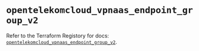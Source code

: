 # `opentelekomcloud_vpnaas_endpoint_group_v2`

Refer to the Terraform Registory for docs: [`opentelekomcloud_vpnaas_endpoint_group_v2`](https://www.terraform.io/docs/providers/opentelekomcloud/r/vpnaas_endpoint_group_v2).
